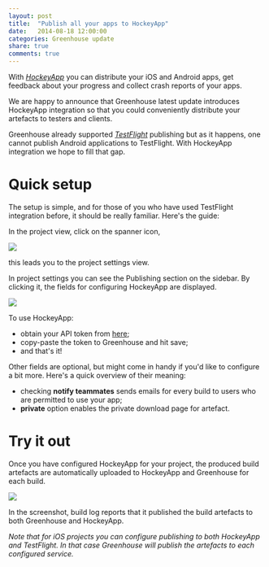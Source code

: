 ```yaml
---
layout: post
title:  "Publish all your apps to HockeyApp"
date:   2014-08-18 12:00:00
categories: Greenhouse update
share: true
comments: true
---
```

With *<a href="http://hockeyapp.net">HockeyApp</a>* you can distribute your iOS and Android apps, get feedback about your progress and collect crash reports of your apps.

We are happy to announce that Greenhouse latest update introduces HockeyApp integration so that you could conveniently distribute your artefacts to testers and clients.

Greenhouse already supported *<a href="https://www.testflightapp.com">TestFlight</a>* publishing but as it happens, one cannot publish Android applications to TestFlight. With HockeyApp integration we hope to fill that gap.

Quick setup
=========
The setup is simple, and for those of you who have used TestFlight integration before, it should be really familiar. Here's the guide:

In the project view, click on the spanner icon,

<img class="post-img" src="{{ site.url }}/assets/project-spanner.png" />

this leads you to the project settings view.

In project settings you can see the Publishing section on the sidebar. 
By clicking it, the fields for configuring HockeyApp are displayed.

<img class="post-img" src="{{ site.url }}/assets/hockeyapp.png" />

To use HockeyApp:
 * obtain your API token from <a href="https://rink.hockeyapp.net/manage/auth_tokens">here</a>;
 * copy-paste the token to Greenhouse and hit save;
 * and that's it!

Other fields are optional, but might come in handy if you'd like to configure a bit more.
Here's a quick overview of their meaning:
 * checking **notify teammates** sends emails for every build to users who are permitted to use your app;
 * **private** option enables the private download page for artefact.


Try it out
=========
Once you have configured HockeyApp for your project, the produced build artefacts are automatically uploaded to HockeyApp and Greenhouse for each build.

<img class="post-img" src="{{ site.url }}/assets/hockeyapp_log_message_cropped.png"/>

In the screenshot, build log reports that it published the build artefacts to both Greenhouse and HockeyApp.

*Note that for iOS projects you can configure publishing to both HockeyApp and TestFlight. In that case Greenhouse will publish the artefacts to each configured service.*
